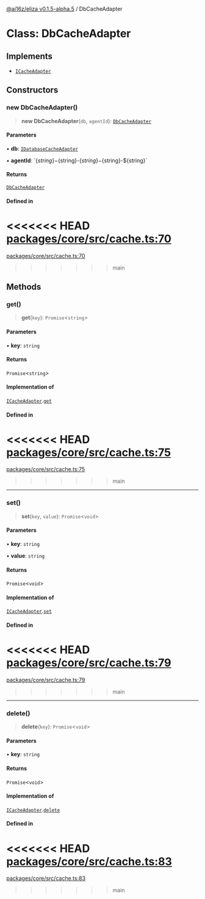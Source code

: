 [@ai16z/eliza v0.1.5-alpha.5](../index.md) / DbCacheAdapter

# Class: DbCacheAdapter

## Implements

- [`ICacheAdapter`](../interfaces/ICacheAdapter.md)

## Constructors

### new DbCacheAdapter()

> **new DbCacheAdapter**(`db`, `agentId`): [`DbCacheAdapter`](DbCacheAdapter.md)

#### Parameters

• **db**: [`IDatabaseCacheAdapter`](../interfaces/IDatabaseCacheAdapter.md)

• **agentId**: \`$\{string\}-$\{string\}-$\{string\}-$\{string\}-$\{string\}\`

#### Returns

[`DbCacheAdapter`](DbCacheAdapter.md)

#### Defined in

<<<<<<< HEAD
[packages/core/src/cache.ts:70](https://github.com/konstantine25b/eliza/blob/main/packages/core/src/cache.ts#L70)
=======
[packages/core/src/cache.ts:70](https://github.com/ai16z/eliza/blob/main/packages/core/src/cache.ts#L70)
>>>>>>> main

## Methods

### get()

> **get**(`key`): `Promise`\<`string`\>

#### Parameters

• **key**: `string`

#### Returns

`Promise`\<`string`\>

#### Implementation of

[`ICacheAdapter`](../interfaces/ICacheAdapter.md).[`get`](../interfaces/ICacheAdapter.md#get)

#### Defined in

<<<<<<< HEAD
[packages/core/src/cache.ts:75](https://github.com/konstantine25b/eliza/blob/main/packages/core/src/cache.ts#L75)
=======
[packages/core/src/cache.ts:75](https://github.com/ai16z/eliza/blob/main/packages/core/src/cache.ts#L75)
>>>>>>> main

***

### set()

> **set**(`key`, `value`): `Promise`\<`void`\>

#### Parameters

• **key**: `string`

• **value**: `string`

#### Returns

`Promise`\<`void`\>

#### Implementation of

[`ICacheAdapter`](../interfaces/ICacheAdapter.md).[`set`](../interfaces/ICacheAdapter.md#set)

#### Defined in

<<<<<<< HEAD
[packages/core/src/cache.ts:79](https://github.com/konstantine25b/eliza/blob/main/packages/core/src/cache.ts#L79)
=======
[packages/core/src/cache.ts:79](https://github.com/ai16z/eliza/blob/main/packages/core/src/cache.ts#L79)
>>>>>>> main

***

### delete()

> **delete**(`key`): `Promise`\<`void`\>

#### Parameters

• **key**: `string`

#### Returns

`Promise`\<`void`\>

#### Implementation of

[`ICacheAdapter`](../interfaces/ICacheAdapter.md).[`delete`](../interfaces/ICacheAdapter.md#delete)

#### Defined in

<<<<<<< HEAD
[packages/core/src/cache.ts:83](https://github.com/konstantine25b/eliza/blob/main/packages/core/src/cache.ts#L83)
=======
[packages/core/src/cache.ts:83](https://github.com/ai16z/eliza/blob/main/packages/core/src/cache.ts#L83)
>>>>>>> main
